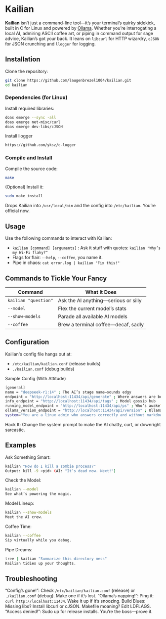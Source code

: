  # Kailian

**Kailian** isn’t just a command-line tool—it’s your terminal’s quirky sidekick, built in C for Linux and powered by [Ollama](https://ollama.com/). Whether you’re interrogating a local AI, admiring ASCII coffee art, or piping in command output for sage advice, Kailian’s got your back. It leans on `libcurl` for HTTP wizardry, `cJSON` for JSON crunching and `llogger` for logging.

## Installation

Clone the repository:
```bash
git clone https://github.com/laugenbrezel1004/kailian.git
cd kailian
```
### Dependencies (for Linux)

Install required libraries:
```bash
doas emerge --sync -all
doas emerge net-misc/curl
doas emerge dev-libs/cJSON
```

Install llogger
```bash
https://github.com/yksz/c-logger
```

### Compile and Install

Compile the source code:
```bash
make
```
(Optional) Install it:
```bash
sudo make install
```
Drops Kailian into `/usr/local/bin` and the config into `/etc/kailian`. You’re official now.

## Usage

Use the following commands to interact with Kailian:

- `kailian [command] [arguments]` : Ask it stuff with quotes: `kailian "Why’s my Wi-Fi flaky?"`
- Flags for flair: `--help`, `--coffee`, you name it.
- Pipe in chaos: `cat error.log | kailian "Fix this!"`

## Commands to Tickle Your Fancy

Command    | What It Does
------------|-----------------
`kailian "question"`  | Ask the AI anything—serious or silly
`--model`    | Flex the current model’s stats
`--show-models`   | Parade all available AI models
`--coffee`     | Brew a terminal coffee—decaf, sadly

## Configuration

Kailian's config file hangs out at:

- `/etc/kailian/kailian.conf` (release builds)
- `./kailian.conf` (debug builds)

Sample Config (With Attitude)
```bash
[general]
name = "deepseek-r1:14" ; The AI’s stage name—sounds edgy
endpoint = "http://localhost:11434/api/generate" ; Where answers are born
info_endpoint = "http://localhost:11434/api/tags" ; Model gossip hub
running_model_endpoint = "http://localhost:11434/api/ps" ; Who’s awake?
ollama_version_endpoint = "http://localhost:11434/api/version" ; Ollama’s flex
system="You are a linux admin who answers correctly and without markdown" ; AI’s vibe—gruff but helpful
```
Hack It: Change the system prompt to make the AI chatty, curt, or downright sarcastic.

## Examples

Ask Something Smart:
```bash
kailian "How do I kill a zombie process?"
Output: kill -9 <pid> (AI: "It’s dead now. Next!")
```
Check the Model:
```bash
kailian --model
See what’s powering the magic.
```
Model Lineup:
```bash
kailian --show-models
Meet the AI crew.
```
Coffee Time:
```bash
kailian --coffee
Sip virtually while you debug.
```
Pipe Dreams:
```bash
tree | kailian "Summarize this directory mess"
Kailian tidies up your thoughts.
```

## Troubleshooting

“Config’s gone!”: Check `/etc/kailian/kailian.conf` (release) or `./kailian.conf` (debug). Make one if it’s lost.
“Ollama’s napping!”: Ping it: `curl http://localhost:11434`. Wake it up if it’s snoozing.
Build Blues: Missing libs? Install libcurl or cJSON. Makefile moaning? Edit LDFLAGS.
“Access denied!”: Sudo up for release installs. You’re the boss—prove it.
